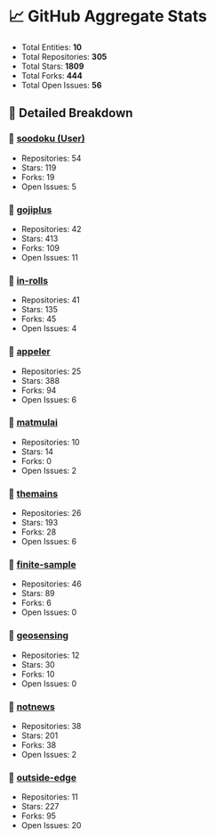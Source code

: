 # 📈 GitHub Aggregate Stats

- Total Entities: **10**
- Total Repositories: **305**
- Total Stars: **1809**
- Total Forks: **444**
- Total Open Issues: **56**

## 🚀 Detailed Breakdown

### 🏢 [soodoku (User)](https://github.com/soodoku)
- Repositories: 54
- Stars: 119
- Forks: 19
- Open Issues: 5

### 🏢 [gojiplus](https://github.com/gojiplus)
- Repositories: 42
- Stars: 413
- Forks: 109
- Open Issues: 11

### 🏢 [in-rolls](https://github.com/in-rolls)
- Repositories: 41
- Stars: 135
- Forks: 45
- Open Issues: 4

### 🏢 [appeler](https://github.com/appeler)
- Repositories: 25
- Stars: 388
- Forks: 94
- Open Issues: 6

### 🏢 [matmulai](https://github.com/matmulai)
- Repositories: 10
- Stars: 14
- Forks: 0
- Open Issues: 2

### 🏢 [themains](https://github.com/themains)
- Repositories: 26
- Stars: 193
- Forks: 28
- Open Issues: 6

### 🏢 [finite-sample](https://github.com/finite-sample)
- Repositories: 46
- Stars: 89
- Forks: 6
- Open Issues: 0

### 🏢 [geosensing](https://github.com/geosensing)
- Repositories: 12
- Stars: 30
- Forks: 10
- Open Issues: 0

### 🏢 [notnews](https://github.com/notnews)
- Repositories: 38
- Stars: 201
- Forks: 38
- Open Issues: 2

### 🏢 [outside-edge](https://github.com/outside-edge)
- Repositories: 11
- Stars: 227
- Forks: 95
- Open Issues: 20

